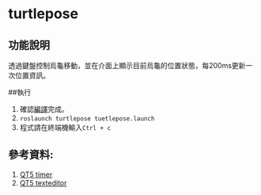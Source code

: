 # turtlepose
## 功能說明
透過鍵盤控制烏龜移動，並在介面上顯示目前烏龜的位置狀態，每200ms更新一次位置資訊。

##執行
 1. 確認[編譯](https://github.com/EdXian/ROS_QT_GUI/blob/master/README.md)完成。
 2. `roslaunch turtlepose tuetlepose.launch`
 3. 程式請在終端機輸入`Ctrl + c`

## 參考資料:
 1. [QT5 timer](http://www.bogotobogo.com/Qt/Qt5_QTimer.php)
 2. [QT5 texteditor](http://doc.qt.io/qt-5/qtwidgets-richtext-textedit-textedit-cpp.html)
